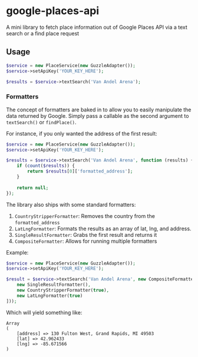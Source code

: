 # google-places-api

A mini library to fetch place information out of Google Places API via a text search or a find place request


## Usage

```php
$service = new PlaceService(new GuzzleAdapter());
$service->setApiKey('YOUR_KEY_HERE');

$results = $service->textSearch('Van Andel Arena');
```

### Formatters

The concept of formatters are baked in to allow you to easily manipulate
the data returned by Google. Simply pass a callable as the second argument
to `textSearch()` or `findPlace()`.

For instance, if you only wanted the address of the first result:

```php
$service = new PlaceService(new GuzzleAdapter());
$service->setApiKey('YOUR_KEY_HERE');

$results = $service->textSearch('Van Andel Arena', function (results) {
    if (count($results)) {
        return $results[0]['formatted_address'];
    }
    
    return null;
});
```

The library also ships with some standard formatters:

 1. `CountryStripperFormatter`: Removes the country from the `formatted_address`
 1. `LatLngFormatter`: Formats the results as an array of lat, lng, and address.
 1. `SingleResultFormatter`: Grabs the first result and returns it
 1. `CompositeFormatter`: Allows for running multiple formatters
 
Example:

```php
$service = new PlaceService(new GuzzleAdapter());
$service->setApiKey('YOUR_KEY_HERE');

$result = $service->textSearch('Van Andel Arena', new CompositeFormatter([
    new SingleResultFormatter(),
    new CountryStripperFormatter(true),
    new LatLngFormatter(true)
]));
```

Which will yield something like:

```text
Array
(
    [address] => 130 Fulton West, Grand Rapids, MI 49503
    [lat] => 42.962433
    [lng] => -85.671566
)
```
